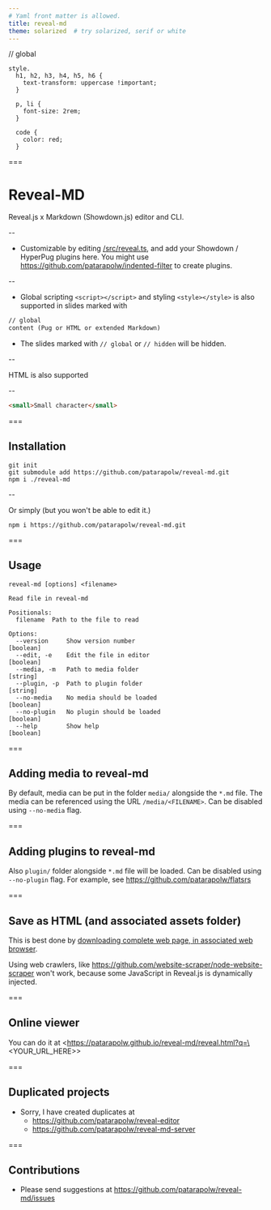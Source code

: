 ```yaml
---
# Yaml front matter is allowed.
title: reveal-md
theme: solarized  # try solarized, serif or white
---
```

// global
```pug
style.
  h1, h2, h3, h4, h5, h6 {
    text-transform: uppercase !important;
  }
  
  p, li {
    font-size: 2rem;
  }
  
  code {
    color: red;
  }
```
===

# Reveal-MD

Reveal.js x Markdown (Showdown.js) editor and CLI.

--

- Customizable by editing [/src/reveal.ts](/src/reveal.ts), and add your Showdown / HyperPug plugins here. You might use <https://github.com/patarapolw/indented-filter> to create plugins.

--

- Global scripting `<script></script>` and styling `<style></style>` is also supported in slides marked with

```markdown
// global
content (Pug or HTML or extended Markdown)
```

- The slides marked with `// global` or `// hidden` will be hidden.

--

HTML is also supported

--
```html
<small>Small character</small>
```

===

## Installation

```
git init
git submodule add https://github.com/patarapolw/reveal-md.git
npm i ./reveal-md
```

--

Or simply (but you won't be able to edit it.)

```
npm i https://github.com/patarapolw/reveal-md.git
```

===

## Usage

```
reveal-md [options] <filename>

Read file in reveal-md

Positionals:
  filename  Path to the file to read

Options:
  --version     Show version number                                    [boolean]
  --edit, -e    Edit the file in editor                                [boolean]
  --media, -m   Path to media folder                                    [string]
  --plugin, -p  Path to plugin folder                                   [string]
  --no-media    No media should be loaded                              [boolean]
  --no-plugin   No plugin should be loaded                             [boolean]
  --help        Show help                                              [boolean]
```

===

## Adding media to reveal-md

By default, media can be put in the folder `media/` alongside the `*.md` file. The media can be referenced using the URL `/media/<FILENAME>`. Can be disabled using `--no-media` flag.

===

## Adding plugins to reveal-md

Also `plugin/` folder alongside `*.md` file will be loaded. Can be disabled using `--no-plugin` flag. For example, see <https://github.com/patarapolw/flatsrs>

===

## Save as HTML (and associated assets folder)

This is best done by [downloading complete web page, in associated web browser](https://www.makeuseof.com/tag/save-complete-webpage-offline-reading/).

Using web crawlers, like <https://github.com/website-scraper/node-website-scraper> won't work, because some JavaScript in Reveal.js is dynamically injected.

===

## Online viewer

You can do it at <https://patarapolw.github.io/reveal-md/reveal.html?q=\<YOUR_URL_HERE>>

===

## Duplicated projects

- Sorry, I have created duplicates at 
  - <https://github.com/patarapolw/reveal-editor>
  - <https://github.com/patarapolw/reveal-md-server>

===

## Contributions

- Please send suggestions at <https://github.com/patarapolw/reveal-md/issues>
